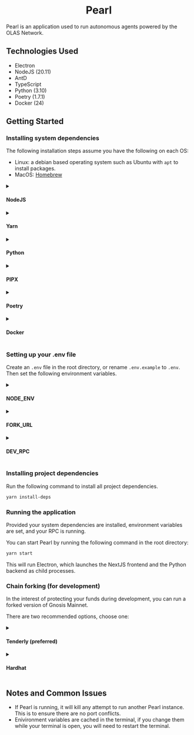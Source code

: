 <h1 align="center">
<b>Pearl</b>
</h1>

Pearl is an application used to run autonomous agents powered by the OLAS Network.

## Technologies Used

- Electron
- NodeJS (20.11)
- AntD
- TypeScript
- Python (3.10)
- Poetry (1.7.1)
- Docker (24)

## Getting Started

### Installing system dependencies

The following installation steps assume you have the following on each OS:

- Linux: a debian based operating system such as Ubuntu with `apt` to install packages.
- MacOS: [Homebrew](https://brew.sh/)

<details><summary><h4>NodeJS</summary></h4>

NodeJS is best installed and managed through NVM. It allows you to install and select specific versions of NodeJS. Pearl has been built using version 20.11, LTS.

<h5>Linux</h5>

```bash
sudo apt install curl 
curl https://raw.githubusercontent.com/creationix/nvm/master/install.sh | bash 
source ~/.bashrc
nvm install --lts
nvm use --lts
```

<h5>MacOS</h5>

```bash
brew install nvm
```

Set up NVM for console usage. Dependant on the shell, you should edit the config file to contain the following code.
If you're using Bash or Zsh, you might add them to your `~/.bash_profile`, `~/.bashrc`, or `~/.zshrc` file:

```bash
export NVM_DIR="$HOME/.nvm"
[ -s "$NVM_DIR/nvm.sh" ] && \. "$NVM_DIR/nvm.sh"  # This loads nvm
[ -s "$NVM_DIR/bash_completion" ] && \. "$NVM_DIR/bash_completion"  # This loads nvm bash_completion
```

Close and reopen Terminal, or run `source ~/.bash_profile`, `source ~/.zshrc`, or `source ~/.bashrc` to reload the shell configuration.

Verify your installation by running `nvm --version`. Then run:

```bash
nvm install --lts
nvm use --lts
```

</details>

<details><summary><h4>Yarn</h4></summary>

```bash
npm install --global yarn
```
</details>

<details><summary><h4>Python</h4></summary>

<h5>Linux</h5>

```bash
sudo apt install python3
```

<h5>MacOS</h5>

```bash
brew install python
```

</details>

<details><summary><h4>PIPX</h4></summary>

<h5>Linux</h5>

```bash
sudo apt install pipx
```

<h5>MacOS</h5>

```bash
brew install pipx
```

</details>

<details><summary><h4>Poetry</h4></summary>

```bash
pipx install poetry
```

If promoted to run `pipx ensurepath`, run it.

</details>

<details><summary><h4>Docker</h4></summary>

<h5>Linux</h5>

*Update the `ubuntu.22.04~jammy` version string to your current OS version before running the following command:*

```bash
VERSION_STRING=5:24.0.7-1~ubuntu.22.04~jammy
sudo apt-get install docker-ce=$VERSION_STRING docker-ce-cli=$VERSION_STRING containerd.io docker-buildx-plugin docker-compose-plugin
sudo usermod -aG docker $USER
```

If you are unsure about your current OS version/codename, you can find it by running:

```bash
lsb_release -a
```

<h5>MacOS</h5>

You can [install Docker Desktop via the Docker website](https://www.docker.com/products/docker-desktop/). Be sure to select the correct version for your system's CPU architecture.

If you are unsure about your system's CPU architecture, run the following command:

```bash
uname -p
# x86 64    Intel chip
# arm64     Apple chip
```

</details>

<h3>Setting up your .env file</h3>

Create an `.env` file in the root directory, or rename `.env.example` to `.env`.
Then set the following environment variables.

<details><summary><h4>NODE_ENV</h4></summary>

For development usage, set `NODE_ENV=development`.
For production usage, set `NODE_ENV=production`.

</details>

<details><summary><h4>FORK_URL</h4></summary>

**This variable is required for both development and production.**
**Must be a Gnosis Mainnet RPC URL.**

- In `development` this RPC url is only used if/when forking mainnet with Hardhat (covered later). This process allows you to test without losing funds.
- In `production` this RPC URL is used as the main RPC for Pearl.

You can get a Gnosis RPC from [Nodies](https://www.nodies.app/).

Once you have a Gnosis Mainnet RPC URL, set `FORK_URL=YOUR_RPC_URL_HERE` in your .env file.

Note: this must be an external RPC. If you decide to use Hardhat for testing on a mainnet fork, do _not_ set your Hardhat Node URL here.
</details>

<details><summary><h4>DEV_RPC</h4></summary>

This environment variable is only used when `NODE_ENV=development` is set.

In `development` mode, it is used throughout Pearl as the main RPC.

If you're using Hardhat, you can set `DEV_RPC=http://localhost:8545`.
Or, you can use another, external RPC URL that wish to test on, ensuring that the chain ID is 100 (Gnosis Mainnet's chain ID).

</details>

<h3>Installing project dependencies</h3>

Run the following command to install all project dependencies.

```bash
yarn install-deps
```

<h3>Running the application</h3>

Provided your system dependencies are installed, environment variables are set, and your RPC is running.

You can start Pearl by running the following command in the root directory:

```bash
yarn start
```

This will run Electron, which launches the NextJS frontend and the Python backend as child processes.

<h3>Chain forking (for development)</h3>

In the interest of protecting your funds during development, you can run a forked version of Gnosis Mainnet.

There are two recommended options, choose one:

<details><summary><h4>Tenderly (preferred)</h4></summary>

[Tenderly](https://tenderly.co/) is a service with a plethora of useful blockchain development tools. The tool required here gives you the ability to **fork networks**.

Can you can also monitor all transactions, and fund your accounts with any token that you please.

1. Signup to [Tenderly](https://tenderly.co/), and select the plan you desire. **The Free plan should suffice for most users**.
2. Go to *Forks* under the *Development* tab -- in the left sidebar of your dashboard.
3. Click *Create Fork*, select "Gnosis Chain" as the network, and use Chain ID `100`.
4. Copy the RPC url into the appropriate .env variables in your repository. (Recommended to set both `FORK_URL` & `DEV_RPC` to this RPC url during development).
5. Click the *Fund Accounts* button to fund your accounts with XDAI (native token) and [OLAS](https://gnosisscan.io/token/0xce11e14225575945b8e6dc0d4f2dd4c570f79d9f).

</details>

<details><summary><h4>Hardhat</h4></summary>
Note: using Hardhat will result in the loss of chain state once your Hardhat node is turned off.

Run the following command in the root of your project folder to start your Hardhat node:

```bash
npx hardhat node
```

**Once Hardhat is running, you will be able to use `http://localhost:8545` as your development RPC.**

<h5>Funding your addresses with Hardhat</h5>

There are scripts to fund addresses during testing/development:

- XDAI funding:

```bash
poetry run python scripts/fund.py 0xYOURADDRESS
```

- OLAS funding: 

```bash
poetry run python scripts/transfer_olas.py PATH_TO_KEY_CONTAINING_OLAS ADDRESS_TO_TRANSFER AMOUNT
```

</details>

<h2>Notes and Common Issues</h2>

- If Pearl is running, it will kill any attempt to run another Pearl instance. This is to ensure there are no port conflicts.
- Enivironment variables are cached in the terminal, if you change them while your terminal is open, you will need to restart the terminal.